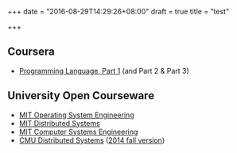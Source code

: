 +++
date = "2016-08-29T14:29:26+08:00"
draft = true
title = "test"

+++
## Coursera
- [Programming Language, Part 1][COURSERA-PL] (and Part 2 & Part 3)

## University Open Courseware
- [MIT Operating System Engineering][MIT-6.828]
- [MIT Distributed Systems][MIT-6.824]
- [MIT Computer Systems Engineering][MIT-6.033]
- [CMU Distributed Systems][CMU-15-440] ([2014 fall version][CMU-15-440-2014-fall])

[COURSERA-PL]: https://www.coursera.org/learn/programming-languages/home/welcome

[MIT-6.828]: https://pdos.csail.mit.edu/6.828/2016/index.html
[MIT-6.824]: https://pdos.csail.mit.edu/6.824/
[MIT-6.033]: http://web.mit.edu/6.033/www/

[CMU-15-440]: http://www.cs.cmu.edu/~srini/15-440/index.html
[CMU-15-440-2014-fall]: https://www.cs.cmu.edu/~dga/15-440/S14/index.html

